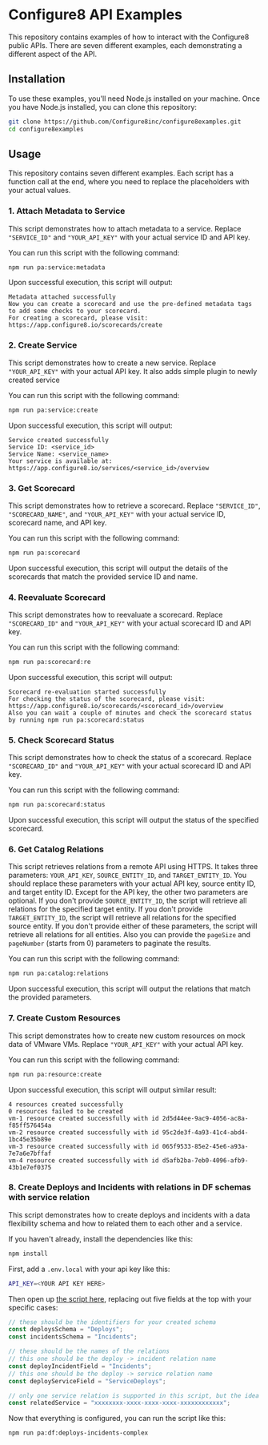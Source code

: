 # Configure8 API Examples

This repository contains examples of how to interact with the Configure8 public APIs. There are seven different examples, each demonstrating a different aspect of the API.

## Installation

To use these examples, you'll need Node.js installed on your machine. Once you have Node.js installed, you can clone this repository:

```bash
git clone https://github.com/Configure8inc/configure8examples.git
cd configure8examples
```

## Usage

This repository contains seven different examples. Each script has a function call at the end, where you need to replace the placeholders with your actual values.

### 1. Attach Metadata to Service

This script demonstrates how to attach metadata to a service. Replace `"SERVICE_ID"` and `"YOUR_API_KEY"` with your actual service ID and API key.

You can run this script with the following command:

```bash
npm run pa:service:metadata
```

Upon successful execution, this script will output:

```
Metadata attached successfully
Now you can create a scorecard and use the pre-defined metadata tags to add some checks to your scorecard.
For creating a scorecard, please visit: https://app.configure8.io/scorecards/create
```

### 2. Create Service

This script demonstrates how to create a new service. Replace `"YOUR_API_KEY"` with your actual API key.
It also adds simple plugin to newly created service

You can run this script with the following command:

```bash
npm run pa:service:create
```

Upon successful execution, this script will output:

```
Service created successfully
Service ID: <service_id>
Service Name: <service_name>
Your service is available at: https://app.configure8.io/services/<service_id>/overview
```

### 3. Get Scorecard

This script demonstrates how to retrieve a scorecard. Replace `"SERVICE_ID"`, `"SCORECARD_NAME"`, and `"YOUR_API_KEY"` with your actual service ID, scorecard name, and API key.

You can run this script with the following command:

```bash
npm run pa:scorecard
```

Upon successful execution, this script will output the details of the scorecards that match the provided service ID and name.

### 4. Reevaluate Scorecard

This script demonstrates how to reevaluate a scorecard. Replace `"SCORECARD_ID"` and `"YOUR_API_KEY"` with your actual scorecard ID and API key.

You can run this script with the following command:

```bash
npm run pa:scorecard:re
```

Upon successful execution, this script will output:

```
Scorecard re-evaluation started successfully
For checking the status of the scorecard, please visit: https://app.configure8.io/scorecards/<scorecard_id>/overview
Also you can wait a couple of minutes and check the scorecard status by running npm run pa:scorecard:status
```

### 5. Check Scorecard Status

This script demonstrates how to check the status of a scorecard. Replace `"SCORECARD_ID"` and `"YOUR_API_KEY"` with your actual scorecard ID and API key.

You can run this script with the following command:

```bash
npm run pa:scorecard:status
```

Upon successful execution, this script will output the status of the specified scorecard.

### 6. Get Catalog Relations

This script retrieves relations from a remote API using HTTPS. It takes three parameters: `YOUR_API_KEY`, `SOURCE_ENTITY_ID`, and `TARGET_ENTITY_ID`. You should replace these parameters with your actual API key, source entity ID, and target entity ID. Except for the API key, the other two parameters are optional. If you don't provide `SOURCE_ENTITY_ID`, the script will retrieve all relations for the specified target entity. If you don't provide `TARGET_ENTITY_ID`, the script will retrieve all relations for the specified source entity. If you don't provide either of these parameters, the script will retrieve all relations for all entities. Also you can provide the `pageSize` and `pageNumber` (starts from 0) parameters to paginate the results.

You can run this script with the following command:

```bash
npm run pa:catalog:relations
```

Upon successful execution, this script will output the relations that match the provided parameters.

### 7. Create Custom Resources

This script demonstrates how to create new custom resources on mock data of VMware VMs. Replace `"YOUR_API_KEY"` with your actual API key.

You can run this script with the following command:

```bash
npm run pa:resource:create
```

Upon successful execution, this script will output similar result:

```
4 resources created successfully
0 resources failed to be created
vm-1 resource created successfully with id 2d5d44ee-9ac9-4056-ac8a-f85ff576454a
vm-2 resource created successfully with id 95c2de3f-4a93-41c4-abd4-1bc45e35b89e
vm-3 resource created successfully with id 065f9533-85e2-45e6-a93a-7e7a6e7bffaf
vm-4 resource created successfully with id d5afb2ba-7eb0-4096-afb9-43b1e7ef0375
```

### 8. Create Deploys and Incidents with relations in DF schemas with service relation

This script demonstrates how to create deploys and incidents with a data flexibility schema and how to related them to each other and a service.

If you haven't already, install the dependencies like this:

```bash
npm install

```

First, add a `.env.local` with your api key like this:

```bash
API_KEY=<YOUR API KEY HERE>
```

Then open up [the script here](public-api/create-df-deploys-incidents-with-service-relation.js), replacing out five fields at the top with your specific cases:

```js
// these should be the identifiers for your created schema
const deploysSchema = "Deploys";
const incidentsSchema = "Incidents";

// these should be the names of the relations
// this one should be the deploy -> incident relation name
const deployIncidentField = "Incidents";
// this one should be the deploy -> service relation name
const deployServiceField = "ServiceDeploys";

// only one service relation is supported in this script, but the idea of deploys being related to services is shown
const relatedService = "xxxxxxxx-xxxx-xxxx-xxxx-xxxxxxxxxxxx";
```

Now that everything is configured, you can run the script like this:

```bash
npm run pa:df:deploys-incidents-complex
```
